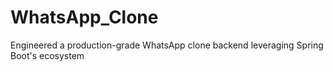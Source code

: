 # WhatsApp_Clone
Engineered a production-grade WhatsApp clone backend leveraging Spring Boot's ecosystem
